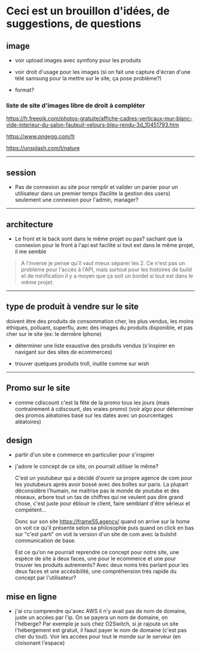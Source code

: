 # Ceci est un brouillon d'idées, de suggestions, de questions

## image

- voir upload images avec symfony pour les produits

- voir droit d'usage pour les images (si on fait une capture d'écran d'une télé samsung pour la mettre sur le site, ça pose problème?)

- format?


### liste de site d'images libre de droit à compléter

https://fr.freepik.com/photos-gratuite/affiche-cadres-verticaux-mur-blanc-vide-interieur-du-salon-fauteuil-velours-bleu-rendu-3d_10451793.htm

https://www.pngegg.com/fr

https://unsplash.com/t/nature

---

## session

- Pas de connexion au site pour remplir et valider un panier pour un utilisateur dans un premier temps (facilite la gestion des users) seulement une connexion pour l'admin, manager?

---

## architecture

- Le front et le back sont dans le même projet ou pas?
sachant que la connexion pour le front à l'api est facilité si tout est dans le même projet, il me semble

> A l'inverse je pense qu'il vaut mieux séparer les 2. Ce n'est pas un problème pour l'accès à l'API, mais surtout pour les histoires de build et de minification il y a moyen que ça soit un bordel si tout est dans le même projet.

---

## type de produit à vendre sur le site

doivent être des produits de consommation cher, les plus vendus, les moins éthiques, polluant, superflu, avec des images du produits disponible, et pas cher sur le site
(ex: le dernière Iphone)

- déterminer une liste exaustive des produits vendus
  (s'inspirer en navigant sur des sites de ecommerces)
  
- trouver quelques produits troll, inutile comme sur wish 

---

## Promo sur le site

- comme cdiscount c'est la fête de la promo tous les jours (mais contrairement à cdiscount, des vraies promo)
(voir algo pour déterminer des promos aléatoires basé sur les dates avec un pourcentages aléatoires)

## design

- partir d'un site e commerce en particulier pour s'inspirer

- j'adore le concept de ce site, on pourrait utiliser le même?
  
  C'est un youtubeur qui a décidé d'ouvrir sa propre agence de com pour les youtubeurs après avoir bossé avec des boîtes sur paris. La plupart déconsidère l'humain, ne maitrise pas le monde de youtube et des réseaux, arbore tout un tas de chiffres qui ne veulent pas dire grand chose, c'est juste pour éblouir le client, faire semblant d'être sérieux et compétent...

  Donc sur son site https://frame55.agency/ quand on arrive sur la home on voit ce qu'il présente selon sa philosophie puis quand on click en bas sur "c'est parti" on voit la version d'un site de com avec la bulshit communication de base.

  Est ce qu'on ne pourrait reprendre ce concept pour notre site, une espèce de site à deux faces, une pour le ecommerce et une pour trouver les produits autrements?
  Avec deux noms très parlant pour les deux faces et une accésibilité, une compréhension très rapide du concept par l'utilisateur?

## mise en ligne

- j'ai cru comprendre qu'avec AWS il n'y avait pas de nom de domaine, juste un accées par l'ip. On se payera un nom de domaine, on l'héberge? Par exemple je suis chez O2Switch, si je rajoute un site l'hébergement est gratuit, il faaut payer le nom de domaine (c'est pas cher du tout). Voir les accées pour tout le monde sur le serveur (en cloisonant l'espace)
